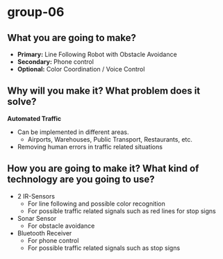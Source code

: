 # group-06

## What you are going to make?
* **Primary:** Line Following Robot with Obstacle Avoidance
* **Secondary:** Phone control
* **Optional:** Color Coordination / Voice Control

## Why will you make it? What problem does it solve?
**Automated Traffic**
  - Can be implemented in different areas.
    - Airports, Warehouses, Public Transport, Restaurants, etc.
  - Removing human errors in traffic related situations

## How you are going to make it? What kind of technology are you going to use?

* 2 IR-Sensors
  - For line following and possible color recognition
  - For possible traffic related signals such as red lines for stop signs
* Sonar Sensor
  - For obstacle avoidance
* Bluetooth Receiver
  - For phone control
  - For possible traffic related signals such as stop signs
